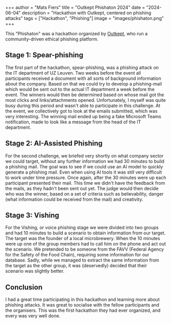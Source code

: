 +++
author = "Mats Fiers"
title = "Outkept Phishaton 2024"
date = "2024-06-04"
description = "Hackathon with Outkept, centered on phishing attacks"
tags = ["Hackathon", "Phishing"]
image = "images/phishaton.png"
+++

This "Phishaton" was a hackathon organized by [Outkept](https://outkept.com), who run a community-driven ethical
phishing platform.

## Stage 1: Spear-phishing

The first part of the hackathon, spear-phishing, was a phishing attack on the IT department of UZ Leuven.
Two weeks before the event all participants received a document with all sorts of background information about the
company.
Based on that we could try to develop a phishing-mail which would be sent out to the actual IT department a week before
the event.
The winners would then be determined based on whose mail got the most clicks and links/attachments opened.
Unfortunately, I myself was quite busy during this period and wasn't able to participate in this challenge.
At the event, we collectively got to look at the emails submitted, which was very interesting.
The winning mail ended up being a fake Microsoft Teams notification, made to look like a message from the head of the IT
department.

## Stage 2: AI-Assisted Phishing

For the second challenge, we briefed very shortly on what company sector we could target, without any further
information we had 30 minutes to build a phishing mail.
The goal was to see if we could use an AI model to quickly generate a phishing mail. Even when using AI tools it was
still very difficult to work under time pressure.
Once again, after the 30 minutes were up each participant presented their mail. This time we didn't have the feedback
from the mails, as they hadn't been sent out yet.
The judge would then decide who was the winner, based on a set of criteria such as believability, danger (what
information could be received from the mail) and creativity.

## Stage 3: Vishing

For the Vishing, or voice phishing stage we were divided into two groups and had 10 minutes to build a scenario to
obtain information from our target.
The target was the founder of a local microbrewery. When the 10 minutes were up one of the group members had to call him
on the phone and act out the scenario.
We pretended to be someone from the FAVV (Federal Agency for the Safety of the Food Chain), requiring some information
for our database.
Sadly, while we managed to extract the same information from the target as the other group, it was (deservedly) decided
that their scenario was slightly better.

## Conclusion

I had a great time participating in this hackathon and learning more about phishing attacks.
It was great to socialise with the fellow participants and the organisers.
This was the first hackathon they had ever organized, and every was very well done. 